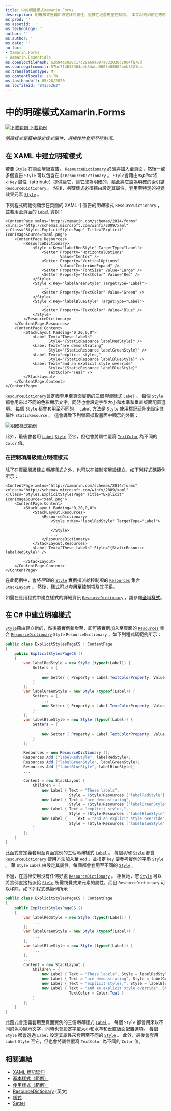 ```yaml
---
title: 中的明確樣式Xamarin.Forms
description: 明確樣式是藉由設定樣式屬性，選擇性地套用至控制項。 本文說明如何在應用程式中使用明確樣式 Xamarin.Forms 。
ms.prod: ''
ms.assetid: ''
ms.technology: ''
author: ''
ms.author: ''
ms.date: ''
no-loc:
- Xamarin.Forms
- Xamarin.Essentials
ms.openlocfilehash: 62b84a5028c17c28a69a887a832028c2064fa78d
ms.sourcegitcommit: 57bc714633364aeb34aba9803e88802bebf321ba
ms.translationtype: MT
ms.contentlocale: zh-TW
ms.lasthandoff: 05/28/2020
ms.locfileid: "84136262"
---
```

# <a name="explicit-styles-in-xamarinforms"></a>中的明確樣式Xamarin.Forms

[![下載範例 ](~/media/shared/download.png) 下載範例](https://docs.microsoft.com/samples/xamarin/xamarin-forms-samples/userinterface-styles-basicstyles)

_明確樣式是藉由設定樣式屬性，選擇性地套用至控制項。_

## <a name="create-an-explicit-style-in-xaml"></a>在 XAML 中建立明確樣式

若要 [`Style`](xref:Xamarin.Forms.Style) 在頁面層級宣告， [`ResourceDictionary`](xref:Xamarin.Forms.ResourceDictionary) 必須將加入至頁面，然後一或多個宣告 `Style` 可以包含在中 `ResourceDictionary` 。 `Style`會藉由*explicit*將 `x:Key` 屬性（attribute）提供給它，讓它成為明確的，藉此將它設為明確的索引鍵 `ResourceDictionary` 。 然後，*明確*樣式必須藉由設定其屬性，套用至特定的視覺效果元素 [`Style`](xref:Xamarin.Forms.NavigableElement.Style) 。

下列程式碼範例顯示在頁面的 XAML 中宣告的*明確*樣式 `ResourceDictionary` ，並套用至頁面的 [`Label`](xref:Xamarin.Forms.Label) 實例：

```xaml
<ContentPage xmlns="http://xamarin.com/schemas/2014/forms" xmlns:x="http://schemas.microsoft.com/winfx/2009/xaml" x:Class="Styles.ExplicitStylesPage" Title="Explicit" IconImageSource="xaml.png">
    <ContentPage.Resources>
        <ResourceDictionary>
            <Style x:Key="labelRedStyle" TargetType="Label">
                <Setter Property="HorizontalOptions"
                        Value="Center" />
                <Setter Property="VerticalOptions"
                        Value="CenterAndExpand" />
                <Setter Property="FontSize" Value="Large" />
                <Setter Property="TextColor" Value="Red" />
            </Style>
            <Style x:Key="labelGreenStyle" TargetType="Label">
                ...
                <Setter Property="TextColor" Value="Green" />
            </Style>
            <Style x:Key="labelBlueStyle" TargetType="Label">
                ...
                <Setter Property="TextColor" Value="Blue" />
            </Style>
        </ResourceDictionary>
    </ContentPage.Resources>
    <ContentPage.Content>
        <StackLayout Padding="0,20,0,0">
            <Label Text="These labels"
                   Style="{StaticResource labelRedStyle}" />
            <Label Text="are demonstrating"
                   Style="{StaticResource labelGreenStyle}" />
            <Label Text="explicit styles,"
                   Style="{StaticResource labelBlueStyle}" />
            <Label Text="and an explicit style override"
                   Style="{StaticResource labelBlueStyle}"
                   TextColor="Teal" />
        </StackLayout>
    </ContentPage.Content>
</ContentPage>
```

[`ResourceDictionary`](xref:Xamarin.Forms.ResourceDictionary)會定義套用至頁面實例的三個*明確*樣式 [`Label`](xref:Xamarin.Forms.Label) 。 每個 `Style` 都會用來以不同的色彩顯示文字，同時也會設定字型大小和水準和垂直版面配置選項。 每個 `Style` 都會套用至不同的， `Label` 方法是 [`Style`](xref:Xamarin.Forms.NavigableElement.Style) 使用標記延伸來設定其屬性 `StaticResource` 。 這會導致下列螢幕擷取畫面中顯示的外觀：

[![明確樣式範例](explicit-images/explicit-styles.png)](explicit-images/explicit-styles-large.png#lightbox)

此外，最後會套用 [`Label`](xref:Xamarin.Forms.Label) [`Style`](xref:Xamarin.Forms.Style) 至它，但也會將屬性覆寫 [`TextColor`](xref:Xamarin.Forms.Label.TextColor) 為不同的 `Color` 值。

### <a name="create-an-explicit-style-at-the-control-level"></a>在控制項層級建立明確樣式

除了在頁面層級建立*明確*樣式之外，也可以在控制項層級建立，如下列程式碼範例所示：

```xaml
<ContentPage xmlns="http://xamarin.com/schemas/2014/forms" xmlns:x="http://schemas.microsoft.com/winfx/2009/xaml" x:Class="Styles.ExplicitStylesPage" Title="Explicit" IconImageSource="xaml.png">
    <ContentPage.Content>
        <StackLayout Padding="0,20,0,0">
            <StackLayout.Resources>
                <ResourceDictionary>
                    <Style x:Key="labelRedStyle" TargetType="Label">
                      ...
                    </Style>
                    ...
                </ResourceDictionary>
            </StackLayout.Resources>
            <Label Text="These labels" Style="{StaticResource labelRedStyle}" />
            ...
        </StackLayout>
    </ContentPage.Content>
</ContentPage>
```

在此範例中，會將*明確*的 [`Style`](xref:Xamarin.Forms.Style) 實例指派給控制項的 [`Resources`](xref:Xamarin.Forms.VisualElement.Resources) 集合 [`StackLayout`](xref:Xamarin.Forms.StackLayout) 。 然後，樣式可以套用至控制項及其子系。

如需在應用程式中建立樣式的詳細資訊 [`ResourceDictionary`](xref:Xamarin.Forms.ResourceDictionary) ，請參閱[全域樣式](~/xamarin-forms/user-interface/styles/application.md)。

## <a name="create-an-explicit-style-in-c35"></a>在 C&#35; 中建立明確樣式

[`Style`](xref:Xamarin.Forms.Style)藉由建立新的，然後將實例新增至，即可將實例加入至頁面的 [`Resources`](xref:Xamarin.Forms.VisualElement.Resources) 集合 [`ResourceDictionary`](xref:Xamarin.Forms.ResourceDictionary) `Style` `ResourceDictionary` ，如下列程式碼範例所示：

```csharp
public class ExplicitStylesPageCS : ContentPage
{
    public ExplicitStylesPageCS ()
    {
        var labelRedStyle = new Style (typeof(Label)) {
            Setters = {
                ...
                new Setter { Property = Label.TextColorProperty, Value = Color.Red    }
            }
        };
        var labelGreenStyle = new Style (typeof(Label)) {
            Setters = {
                ...
                new Setter { Property = Label.TextColorProperty, Value = Color.Green }
            }
        };
        var labelBlueStyle = new Style (typeof(Label)) {
            Setters = {
                ...
                new Setter { Property = Label.TextColorProperty, Value = Color.Blue }
            }
        };

        Resources = new ResourceDictionary ();
        Resources.Add ("labelRedStyle", labelRedStyle);
        Resources.Add ("labelGreenStyle", labelGreenStyle);
        Resources.Add ("labelBlueStyle", labelBlueStyle);
        ...

        Content = new StackLayout {
            Children = {
                new Label { Text = "These labels",
                            Style = (Style)Resources ["labelRedStyle"] },
                new Label { Text = "are demonstrating",
                            Style = (Style)Resources ["labelGreenStyle"] },
                new Label { Text = "explicit styles,",
                            Style = (Style)Resources ["labelBlueStyle"] },
                new Label {    Text = "and an explicit style override",
                            Style = (Style)Resources ["labelBlueStyle"], TextColor = Color.Teal }
            }
        };
    }
}
```

此函式會定義套用至頁面實例的三個*明確*樣式 [`Label`](xref:Xamarin.Forms.Label) 。 每個*明確* [`Style`](xref:Xamarin.Forms.Style) 都會 [`ResourceDictionary`](xref:Xamarin.Forms.ResourceDictionary) 使用方法加入至 [`Add`](xref:Xamarin.Forms.ResourceDictionary.Add(System.String,System.Object)) ，並指定 `key` 要參考實例的字串 `Style` 。 藉 `Style` `Label` 由設定其屬性，每個都會套用至不同的 [`Style`](xref:Xamarin.Forms.NavigableElement.Style) 。

不過，在這裡使用沒有任何好處 [`ResourceDictionary`](xref:Xamarin.Forms.ResourceDictionary) 。 相反地，您 [`Style`](xref:Xamarin.Forms.Style) 可以將實例直接指派給 [`Style`](xref:Xamarin.Forms.NavigableElement.Style) 所需視覺效果元素的屬性，而且 `ResourceDictionary` 可以移除，如下列程式碼範例所示：

```csharp
public class ExplicitStylesPageCS : ContentPage
{
    public ExplicitStylesPageCS ()
    {
        var labelRedStyle = new Style (typeof(Label)) {
            ...
        };
        var labelGreenStyle = new Style (typeof(Label)) {
            ...
        };
        var labelBlueStyle = new Style (typeof(Label)) {
            ...
        };
        ...
        Content = new StackLayout {
            Children = {
                new Label { Text = "These labels", Style = labelRedStyle },
                new Label { Text = "are demonstrating", Style = labelGreenStyle },
                new Label { Text = "explicit styles,", Style = labelBlueStyle },
                new Label { Text = "and an explicit style override", Style = labelBlueStyle,
                            TextColor = Color.Teal }
            }
        };
    }
}
```

此函式會定義套用至頁面實例的三個*明確*樣式 [`Label`](xref:Xamarin.Forms.Label) 。 每個 `Style` 都會用來以不同的色彩顯示文字，同時也會設定字型大小和水準和垂直版面配置選項。 每個 `Style` 都會透過 `Label` 設定其屬性來套用至不同的 [`Style`](xref:Xamarin.Forms.NavigableElement.Style) 。 此外，最後會套用 `Label` `Style` 至它，但也會將屬性覆寫 `TextColor` 為不同的 `Color` 值。

## <a name="related-links"></a>相關連結

- [XAML 標記延伸](~/xamarin-forms/xaml/xaml-basics/xaml-markup-extensions.md)
- [基本樣式（範例）](https://docs.microsoft.com/samples/xamarin/xamarin-forms-samples/userinterface-styles-basicstyles)
- [使用樣式（範例）](https://docs.microsoft.com/samples/xamarin/xamarin-forms-samples/workingwithstyles)
- [ResourceDictionary](xref:Xamarin.Forms.ResourceDictionary) \(英文\)
- [樣式](xref:Xamarin.Forms.Style)
- [Setter](xref:Xamarin.Forms.Setter)
